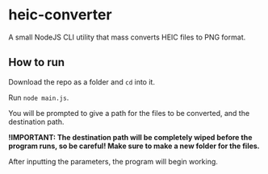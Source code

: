 # heic-converter
A small NodeJS CLI utility that mass converts HEIC files to PNG format.

## How to run
Download the repo as a folder and `cd` into it.

Run `node main.js`.

You will be prompted to give a path for the files to be converted, and the destination path. 

**!IMPORTANT: The destination path will be completely wiped before the program runs, so be careful! Make sure to make a new folder for the files.**

After inputting the parameters, the program will begin working. 